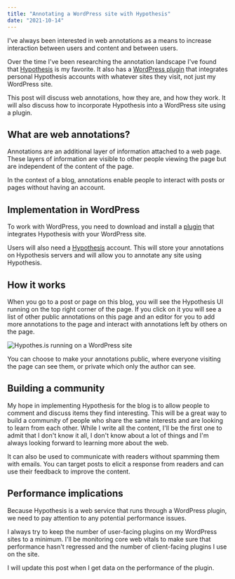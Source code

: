 ```yaml
---
title: "Annotating a WordPress site with Hypothesis"
date: "2021-10-14"
---
```


I've always been interested in web annotations as a means to increase interaction between users and content and between users.

Over the time I've been researching the annotation landscape I've found that [Hypothesis](https://hypothes.is) is my favorite. It also has a [WordPress plugin](https://wordpress.org/plugins/hypothesis/) that integrates personal Hypothesis accounts with whatever sites they visit, not just my WordPress site.

This post will discuss web annotations, how they are, and how they work. It will also discuss how to incorporate Hypothesis into a WordPress site using a plugin.

## What are web annotations?

Annotations are an additional layer of information attached to a web page. These layers of information are visible to other people viewing the page but are independent of the content of the page.

In the context of a blog, annotations enable people to interact with posts or pages without having an account.

## Implementation in WordPress

To work with WordPress, you need to download and install a [plugin](https://wordpress.org/plugins/hypothesis/) that integrates Hypothesis with your WordPress site.

Users will also need a [Hypothesis](https://hypothes.is) account. This will store your annotations on Hypothesis servers and will allow you to annotate any site using Hypothesis.

## How it works

When you go to a post or page on this blog, you will see the Hypothesis UI running on the top right corner of the page. If you click on it you will see a list of other public annotations on this page and an editor for you to add more annotations to the page and interact with annotations left by others on the page.

![Hypothes.is running on a WordPress site](/images/2021/08/hypothesis-01.png)

You can choose to make your annotations public, where everyone visiting the page can see them, or private which only the author can see.

## Building a community

My hope in implementing Hypothesis for the blog is to allow people to comment and discuss items they find interesting. This will be a great way to build a community of people who share the same interests and are looking to learn from each other. While I write all the content, I'll be the first one to admit that I don't know it all, I don't know about a lot of things and I'm always looking forward to learning more about the web.

It can also be used to communicate with readers without spamming them with emails. You can target posts to elicit a response from readers and can use their feedback to improve the content.

## Performance implications

Because Hypothesis is a web service that runs through a WordPress plugin, we need to pay attention to any potential performance issues.

I always try to keep the number of user-facing plugins on my WordPress sites to a minimum. I'll be monitoring core web vitals to make sure that performance hasn't regressed and the number of client-facing plugins I use on the site.

I will update this post when I get data on the performance of the plugin.
